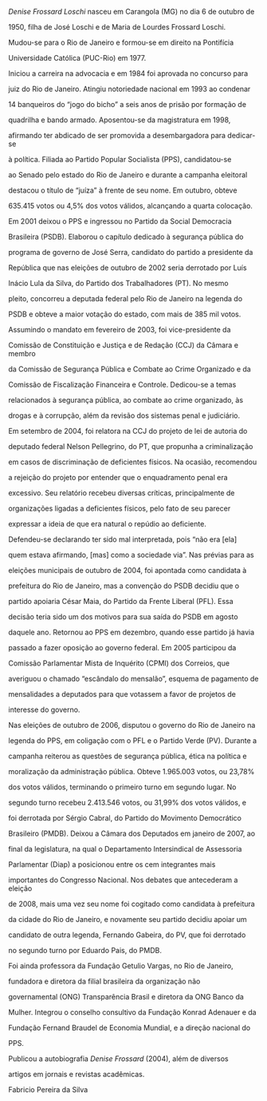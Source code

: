 

*Denise Frossard Loschi* nasceu em Carangola (MG) no dia 6 de outubro de

1950, filha de José Loschi e de Maria de Lourdes Frossard Loschi.



Mudou-se para o Rio de Janeiro e formou-se em direito na Pontifícia

Universidade Católica (PUC-Rio) em 1977.



Iniciou a carreira na advocacia e em 1984 foi aprovada no concurso para

juiz do Rio de Janeiro. Atingiu notoriedade nacional em 1993 ao condenar

14 banqueiros do “jogo do bicho” a seis anos de prisão por formação de

quadrilha e bando armado. Aposentou-se da magistratura em 1998,

afirmando ter abdicado de ser promovida a desembargadora para dedicar-se

à política. Filiada ao Partido Popular Socialista (PPS), candidatou-se

ao Senado pelo estado do Rio de Janeiro e durante a campanha eleitoral

destacou o título de “juíza” à frente de seu nome. Em outubro, obteve

635.415 votos ou 4,5% dos votos válidos, alcançando a quarta colocação.



Em 2001 deixou o PPS e ingressou no Partido da Social Democracia

Brasileira (PSDB). Elaborou o capítulo dedicado à segurança pública do

programa de governo de José Serra, candidato do partido a presidente da

República que nas eleições de outubro de 2002 seria derrotado por Luís

Inácio Lula da Silva, do Partido dos Trabalhadores (PT). No mesmo

pleito, concorreu a deputada federal pelo Rio de Janeiro na legenda do

PSDB e obteve a maior votação do estado, com mais de 385 mil votos.

Assumindo o mandato em fevereiro de 2003, foi vice-presidente da

Comissão de Constituição e Justiça e de Redação (CCJ) da Câmara e membro

da Comissão de Segurança Pública e Combate ao Crime Organizado e da

Comissão de Fiscalização Financeira e Controle. Dedicou-se a temas

relacionados à segurança pública, ao combate ao crime organizado, às

drogas e à corrupção, além da revisão dos sistemas penal e judiciário.



Em setembro de 2004, foi relatora na CCJ do projeto de lei de autoria do

deputado federal Nelson Pellegrino, do PT, que propunha a criminalização

em casos de discriminação de deficientes físicos. Na ocasião, recomendou

a rejeição do projeto por entender que o enquadramento penal era

excessivo. Seu relatório recebeu diversas críticas, principalmente de

organizações ligadas a deficientes físicos, pelo fato de seu parecer

expressar a ideia de que era natural o repúdio ao deficiente.

Defendeu-se declarando ter sido mal interpretada, pois “não era [ela]

quem estava afirmando, [mas] como a sociedade via”. Nas prévias para as

eleições municipais de outubro de 2004, foi apontada como candidata à

prefeitura do Rio de Janeiro, mas a convenção do PSDB decidiu que o

partido apoiaria César Maia, do Partido da Frente Liberal (PFL). Essa

decisão teria sido um dos motivos para sua saída do PSDB em agosto

daquele ano. Retornou ao PPS em dezembro, quando esse partido já havia

passado a fazer oposição ao governo federal. Em 2005 participou da

Comissão Parlamentar Mista de Inquérito (CPMI) dos Correios, que

averiguou o chamado “escândalo do mensalão”, esquema de pagamento de

mensalidades a deputados para que votassem a favor de projetos de

interesse do governo.



Nas eleições de outubro de 2006, disputou o governo do Rio de Janeiro na

legenda do PPS, em coligação com o PFL e o Partido Verde (PV). Durante a

campanha reiterou as questões de segurança pública, ética na política e

moralização da administração pública. Obteve 1.965.003 votos, ou 23,78%

dos votos válidos, terminando o primeiro turno em segundo lugar. No

segundo turno recebeu 2.413.546 votos, ou 31,99% dos votos válidos, e

foi derrotada por Sérgio Cabral, do Partido do Movimento Democrático

Brasileiro (PMDB). Deixou a Câmara dos Deputados em janeiro de 2007, ao

final da legislatura, na qual o Departamento Intersindical de Assessoria

Parlamentar (Diap) a posicionou entre os cem integrantes mais

importantes do Congresso Nacional. Nos debates que antecederam a eleição

de 2008, mais uma vez seu nome foi cogitado como candidata à prefeitura

da cidade do Rio de Janeiro, e novamente seu partido decidiu apoiar um

candidato de outra legenda, Fernando Gabeira, do PV, que foi derrotado

no segundo turno por Eduardo Pais, do PMDB.



Foi ainda professora da Fundação Getulio Vargas, no Rio de Janeiro,

fundadora e diretora da filial brasileira da organização não

governamental (ONG) Transparência Brasil e diretora da ONG Banco da

Mulher. Integrou o conselho consultivo da Fundação Konrad Adenauer e da

Fundação Fernand Braudel de Economia Mundial, e a direção nacional do

PPS.



Publicou a autobiografia *Denise Frossard* (2004), além de diversos

artigos em jornais e revistas acadêmicas.



Fabricio Pereira da Silva



